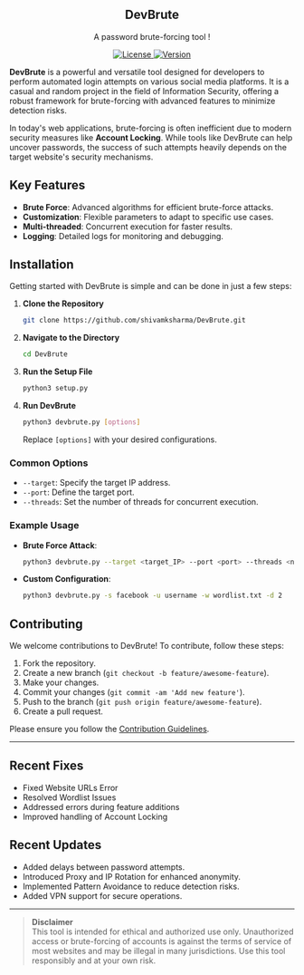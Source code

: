 <div align="center">
  <h2>DevBrute</h1>
  <p>A password brute-forcing tool !</p>
</div>

<div align="center">
    <a href="https://github.com/shivamksharma/terminal_portfolio/blob/main/LICENSE">
        <img src="https://img.shields.io/badge/license-MIT-blue.svg" alt="License" />
    </a>  
    <a href="https://github.com/shivamksharma/terminal_portfolio/releases">
        <img src="https://img.shields.io/badge/version0.0.0-blue.svg" alt="Version" />
    </a>
</div>

**DevBrute** is a powerful and versatile tool designed for developers to perform automated login attempts on various social media platforms. It is a casual and random project in the field of Information Security, offering a robust framework for brute-forcing with advanced features to minimize detection risks.

In today's web applications, brute-forcing is often inefficient due to modern security measures like **Account Locking**. While tools like DevBrute can help uncover passwords, the success of such attempts heavily depends on the target website's security mechanisms.

## **Key Features**

- **Brute Force**: Advanced algorithms for efficient brute-force attacks.
- **Customization**: Flexible parameters to adapt to specific use cases.
- **Multi-threaded**: Concurrent execution for faster results.
- **Logging**: Detailed logs for monitoring and debugging.

## **Installation**

Getting started with DevBrute is simple and can be done in just a few steps:

1. **Clone the Repository**

   ```bash
   git clone https://github.com/shivamksharma/DevBrute.git
   ```

2. **Navigate to the Directory**

   ```bash
   cd DevBrute
   ```

3. **Run the Setup File**

   ```bash
   python3 setup.py
   ```

4. **Run DevBrute**

   ```bash
   python3 devbrute.py [options]
   ```

   Replace `[options]` with your desired configurations.

### **Common Options**

- `--target`: Specify the target IP address.
- `--port`: Define the target port.
- `--threads`: Set the number of threads for concurrent execution.

### **Example Usage**

- **Brute Force Attack**:

  ```bash
  python3 devbrute.py --target <target_IP> --port <port> --threads <num_threads>
  ```

- **Custom Configuration**:

  ```bash
  python3 devbrute.py -s facebook -u username -w wordlist.txt -d 2
  ```

## **Contributing**

We welcome contributions to DevBrute! To contribute, follow these steps:

1. Fork the repository.
2. Create a new branch (`git checkout -b feature/awesome-feature`).
3. Make your changes.
4. Commit your changes (`git commit -am 'Add new feature'`).
5. Push to the branch (`git push origin feature/awesome-feature`).
6. Create a pull request.

Please ensure you follow the [Contribution Guidelines](CONTRIBUTING.md).

---

## **Recent Fixes**

- Fixed Website URLs Error
- Resolved Wordlist Issues
- Addressed errors during feature additions
- Improved handling of Account Locking

## **Recent Updates**

- Added delays between password attempts.
- Introduced Proxy and IP Rotation for enhanced anonymity.
- Implemented Pattern Avoidance to reduce detection risks.
- Added VPN support for secure operations.

---

> **Disclaimer**  
> This tool is intended for ethical and authorized use only. Unauthorized access or brute-forcing of accounts is against the terms of service of most websites and may be illegal in many jurisdictions. Use this tool responsibly and at your own risk.

